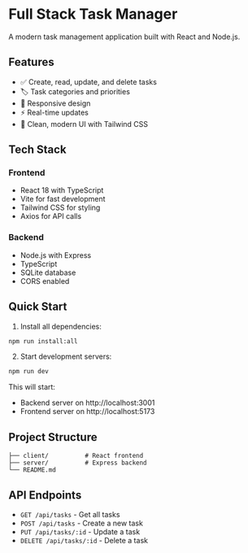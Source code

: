 # Full Stack Task Manager

A modern task management application built with React and Node.js.

## Features

- ✅ Create, read, update, and delete tasks
- 🏷️ Task categories and priorities
- 📱 Responsive design
- ⚡ Real-time updates
- 🎨 Clean, modern UI with Tailwind CSS

## Tech Stack

### Frontend
- React 18 with TypeScript
- Vite for fast development
- Tailwind CSS for styling
- Axios for API calls

### Backend
- Node.js with Express
- TypeScript
- SQLite database
- CORS enabled

## Quick Start

1. Install all dependencies:
```bash
npm run install:all
```

2. Start development servers:
```bash
npm run dev
```

This will start:
- Backend server on http://localhost:3001
- Frontend server on http://localhost:5173

## Project Structure

```
├── client/          # React frontend
├── server/          # Express backend
└── README.md
```

## API Endpoints

- `GET /api/tasks` - Get all tasks
- `POST /api/tasks` - Create a new task
- `PUT /api/tasks/:id` - Update a task
- `DELETE /api/tasks/:id` - Delete a task
